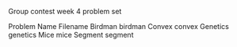 Group contest week 4 problem set

Problem Name	Filename
Birdman	      birdman
Convex	      convex
Genetics	    genetics
Mice	        mice
Segment	      segment	
